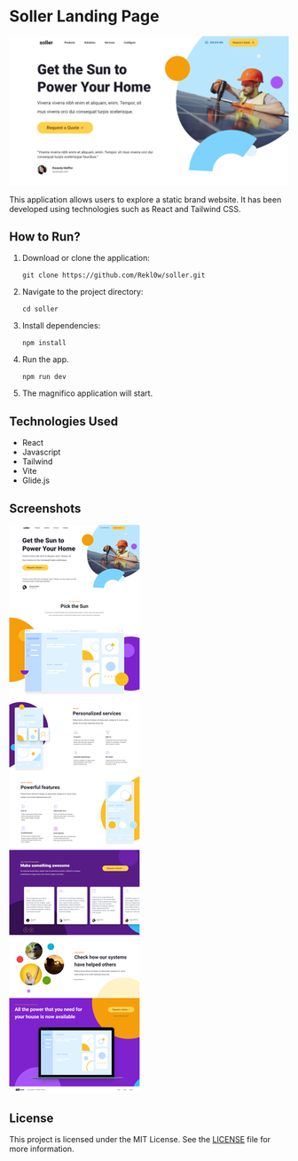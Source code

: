 # Soller Landing Page

![soller Screenshot](./img/home.png)

This application allows users to explore a static brand website. It has been developed using technologies such as React and Tailwind CSS.

## How to Run?

1. Download or clone the application:

    ```
    git clone https://github.com/Rekl0w/soller.git
    ```

2. Navigate to the project directory:

    ```
    cd soller
    ```

3. Install dependencies:

    ```
    npm install
    ```

4. Run the app.

    ```
    npm run dev
    ```

5. The magnifico application will start.

## Technologies Used

- React
- Javascript
- Tailwind
- Vite
- Glide.js
  
## Screenshots

![soller Screenshot](./img/full.png)

## License

This project is licensed under the MIT License. See the [LICENSE](LICENSE) file for more information.
